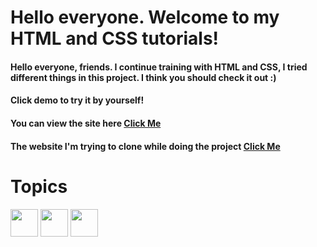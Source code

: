 # Hello everyone. Welcome to my HTML and CSS tutorials!
#### Hello everyone, friends. I continue training with HTML and CSS, I tried different things in this project. I think you should check it out :)

#### Click demo to try it by yourself!

#### You can view the site here [Click Me](https://html-and-css-training-6.netlify.app/)

#### The website I'm trying to clone while doing the project [Click Me](https://www.youtube.com/watch?v=YnGO8kJAEqE)
# Topics
<p align='left'>
<img src="https://raw.githubusercontent.com/rahulbanerjee26/githubAboutMeGenerator/main/icons/html.svg" width="44px" align="center"> 
<img width ='44px' align='center' src ='https://raw.githubusercontent.com/rahulbanerjee26/githubAboutMeGenerator/main/icons/css.svg'>
<img width ='44px' align='center' src ='https://raw.githubusercontent.com/rahulbanerjee26/githubAboutMeGenerator/main/icons/sass.svg'>
</p>
